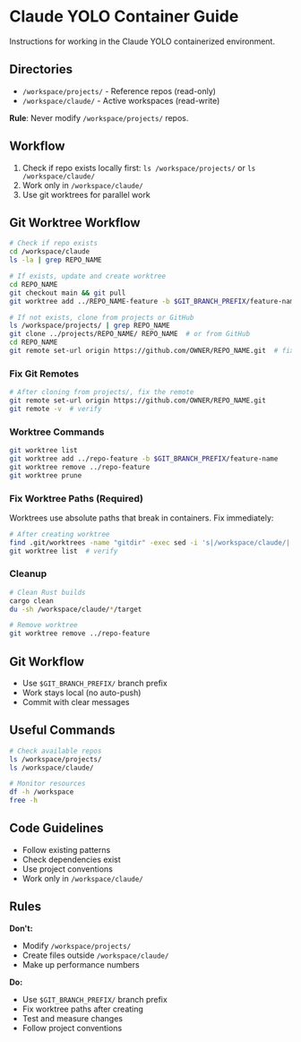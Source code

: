 # Claude YOLO Container Guide

Instructions for working in the Claude YOLO containerized environment.

## Directories

- `/workspace/projects/` - Reference repos (read-only)
- `/workspace/claude/` - Active workspaces (read-write)

**Rule**: Never modify `/workspace/projects/` repos.

## Workflow

1. Check if repo exists locally first: `ls /workspace/projects/` or `ls /workspace/claude/`
2. Work only in `/workspace/claude/`
3. Use git worktrees for parallel work

## Git Worktree Workflow

```bash
# Check if repo exists
cd /workspace/claude
ls -la | grep REPO_NAME

# If exists, update and create worktree
cd REPO_NAME
git checkout main && git pull
git worktree add ../REPO_NAME-feature -b $GIT_BRANCH_PREFIX/feature-name

# If not exists, clone from projects or GitHub
ls /workspace/projects/ | grep REPO_NAME
git clone ../projects/REPO_NAME/ REPO_NAME  # or from GitHub
cd REPO_NAME
git remote set-url origin https://github.com/OWNER/REPO_NAME.git  # fix remote
```

### Fix Git Remotes

```bash
# After cloning from projects/, fix the remote
git remote set-url origin https://github.com/OWNER/REPO_NAME.git
git remote -v  # verify
```

### Worktree Commands

```bash
git worktree list
git worktree add ../repo-feature -b $GIT_BRANCH_PREFIX/feature-name
git worktree remove ../repo-feature
git worktree prune
```

### Fix Worktree Paths (Required)

Worktrees use absolute paths that break in containers. Fix immediately:

```bash
# After creating worktree
find .git/worktrees -name "gitdir" -exec sed -i 's|/workspace/claude/|../|g' {} \;
git worktree list  # verify
```

### Cleanup

```bash
# Clean Rust builds
cargo clean
du -sh /workspace/claude/*/target

# Remove worktree
git worktree remove ../repo-feature
```

## Git Workflow

- Use `$GIT_BRANCH_PREFIX/` branch prefix
- Work stays local (no auto-push)
- Commit with clear messages

## Useful Commands

```bash
# Check available repos
ls /workspace/projects/
ls /workspace/claude/

# Monitor resources
df -h /workspace
free -h
```

## Code Guidelines

- Follow existing patterns
- Check dependencies exist
- Use project conventions
- Work only in `/workspace/claude/`

## Rules

**Don't:**
- Modify `/workspace/projects/`
- Create files outside `/workspace/claude/`
- Make up performance numbers

**Do:**
- Use `$GIT_BRANCH_PREFIX/` branch prefix
- Fix worktree paths after creating
- Test and measure changes
- Follow project conventions